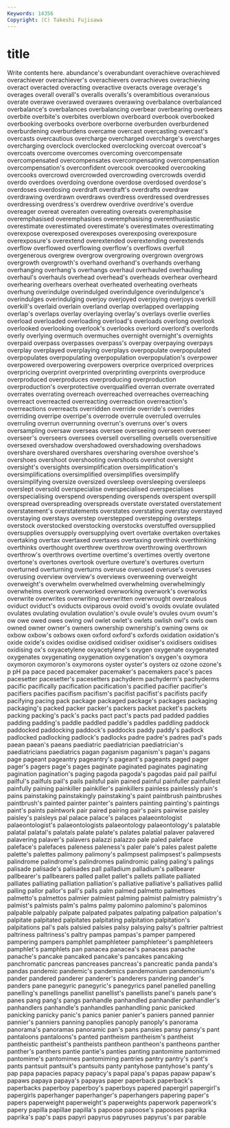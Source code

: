 ```yaml
---
Keywords: 14356 
Copyright: (C) Takeshi Fujisawa
---
```


# title

Write contents here.
abundance's overabundant overachieve
overachieved overachiever overachiever's overachievers overachieves overachieving overact overacted overacting overactive
overacts overage overage's overages overall overall's overalls overalls's overambitious overanxious
overate overawe overawed overawes overawing overbalance overbalanced overbalance's overbalances overbalancing
overbear overbearing overbears overbite overbite's overbites overblown overboard overbook overbooked
overbooking overbooks overbore overborne overburden overburdened overburdening overburdens overcame overcast
overcasting overcast's overcasts overcautious overcharge overcharged overcharge's overcharges overcharging overclock
overclocked overclocking overcoat overcoat's overcoats overcome overcomes overcoming overcompensate overcompensated
overcompensates overcompensating overcompensation overcompensation's overconfident overcook overcooked overcooking overcooks overcrowd
overcrowded overcrowding overcrowds overdid overdo overdoes overdoing overdone overdose overdosed
overdose's overdoses overdosing overdraft overdraft's overdrafts overdraw overdrawing overdrawn overdraws
overdress overdressed overdresses overdressing overdress's overdrew overdrive overdrive's overdue overeager
overeat overeaten overeating overeats overemphasise overemphasised overemphasises overemphasising overenthusiastic overestimate
overestimated overestimate's overestimates overestimating overexpose overexposed overexposes overexposing overexposure overexposure's
overextend overextended overextending overextends overflow overflowed overflowing overflow's overflows overfull
overgenerous overgrew overgrow overgrowing overgrown overgrows overgrowth overgrowth's overhand overhand's
overhands overhang overhanging overhang's overhangs overhaul overhauled overhauling overhaul's overhauls
overhead overhead's overheads overhear overheard overhearing overhears overheat overheated overheating
overheats overhung overindulge overindulged overindulgence overindulgence's overindulges overindulging overjoy overjoyed
overjoying overjoys overkill overkill's overlaid overlain overland overlap overlapped overlapping
overlap's overlaps overlay overlaying overlay's overlays overlie overlies overload overloaded
overloading overload's overloads overlong overlook overlooked overlooking overlook's overlooks overlord
overlord's overlords overly overlying overmuch overmuches overnight overnight's overnights overpaid
overpass overpasses overpass's overpay overpaying overpays overplay overplayed overplaying overplays
overpopulate overpopulated overpopulates overpopulating overpopulation overpopulation's overpower overpowered overpowering overpowers
overprice overpriced overprices overpricing overprint overprinted overprinting overprints overproduce overproduced
overproduces overproducing overproduction overproduction's overprotective overqualified overran overrate overrated overrates
overrating overreach overreached overreaches overreaching overreact overreacted overreacting overreaction overreaction's
overreactions overreacts overridden override override's overrides overriding overripe overripe's overrode
overrule overruled overrules overruling overrun overrunning overrun's overruns over's overs
oversampling oversaw overseas oversee overseeing overseen overseer overseer's overseers oversees
oversell overselling oversells oversensitive oversexed overshadow overshadowed overshadowing overshadows overshare
overshared overshares oversharing overshoe overshoe's overshoes overshoot overshooting overshoots overshot
oversight oversight's oversights oversimplification oversimplification's oversimplifications oversimplified oversimplifies oversimplify oversimplifying
oversize oversized oversleep oversleeping oversleeps overslept oversold overspecialise overspecialised overspecialises
overspecialising overspend overspending overspends overspent overspill overspread overspreading overspreads overstate
overstated overstatement overstatement's overstatements overstates overstating overstay overstayed overstaying overstays
overstep overstepped overstepping oversteps overstock overstocked overstocking overstocks overstuffed oversupplied
oversupplies oversupply oversupplying overt overtake overtaken overtakes overtaking overtax overtaxed
overtaxes overtaxing overthink overthinking overthinks overthought overthrew overthrow overthrowing overthrown
overthrow's overthrows overtime overtime's overtimes overtly overtone overtone's overtones overtook
overture overture's overtures overturn overturned overturning overturns overuse overused overuse's
overuses overusing overview overview's overviews overweening overweight overweight's overwhelm overwhelmed
overwhelming overwhelmingly overwhelms overwork overworked overworking overwork's overworks overwrite overwrites
overwriting overwritten overwrought overzealous oviduct oviduct's oviducts oviparous ovoid ovoid's
ovoids ovulate ovulated ovulates ovulating ovulation ovulation's ovule ovule's ovules
ovum ovum's ow owe owed owes owing owl owlet owlet's
owlets owlish owl's owls own owned owner owner's owners ownership
ownership's owning owns ox oxbow oxbow's oxbows oxen oxford oxford's
oxfords oxidation oxidation's oxide oxide's oxides oxidise oxidised oxidiser oxidiser's
oxidisers oxidises oxidising ox's oxyacetylene oxyacetylene's oxygen oxygenate oxygenated oxygenates
oxygenating oxygenation oxygenation's oxygen's oxymora oxymoron oxymoron's oxymorons oyster oyster's
oysters oz ozone ozone's p pH pa pace paced pacemaker
pacemaker's pacemakers pace's paces pacesetter pacesetter's pacesetters pachyderm pachyderm's pachyderms
pacific pacifically pacification pacification's pacified pacifier pacifier's pacifiers pacifies pacifism
pacifism's pacifist pacifist's pacifists pacify pacifying pacing pack package packaged
package's packages packaging packaging's packed packer packer's packers packet packet's
packets packing packing's pack's packs pact pact's pacts pad padded
paddies padding padding's paddle paddled paddle's paddles paddling paddock paddocked
paddocking paddock's paddocks paddy paddy's padlock padlocked padlocking padlock's padlocks
padre padre's padres pad's pads paean paean's paeans paediatric paediatrician
paediatrician's paediatricians paediatrics pagan paganism paganism's pagan's pagans page pageant
pageantry pageantry's pageant's pageants paged pager pager's pagers page's pages
paginate paginated paginates paginating pagination pagination's paging pagoda pagoda's pagodas
paid pail pailful pailful's pailfuls pail's pails pailsful pain pained
painful painfuller painfullest painfully paining painkiller painkiller's painkillers painless painlessly
pain's pains painstaking painstakingly painstaking's paint paintbrush paintbrushes paintbrush's painted
painter painter's painters painting painting's paintings paint's paints paintwork pair
paired pairing pair's pairs pairwise paisley paisley's paisleys pal palace
palace's palaces palaeontologist palaeontologist's palaeontologists palaeontology palaeontology's palatable palatal palatal's
palatals palate palate's palates palatial palaver palavered palavering palaver's palavers
palazzi palazzo pale paled paleface paleface's palefaces paleness paleness's paler
pale's pales palest palette palette's palettes palimony palimony's palimpsest palimpsest's
palimpsests palindrome palindrome's palindromes palindromic paling paling's palings palisade palisade's
palisades pall palladium palladium's pallbearer pallbearer's pallbearers palled pallet pallet's
pallets palliate palliated palliates palliating palliation palliation's palliative palliative's palliatives
pallid palling pallor pallor's pall's palls palm palmed palmetto palmettoes
palmetto's palmettos palmier palmiest palming palmist palmistry palmistry's palmist's palmists
palm's palms palmy palomino palomino's palominos palpable palpably palpate palpated
palpates palpating palpation palpation's palpitate palpitated palpitates palpitating palpitation palpitation's
palpitations pal's pals palsied palsies palsy palsying palsy's paltrier paltriest
paltriness paltriness's paltry pampas pampas's pamper pampered pampering pampers pamphlet
pamphleteer pamphleteer's pamphleteers pamphlet's pamphlets pan panacea panacea's panaceas panache
panache's pancake pancaked pancake's pancakes pancaking panchromatic pancreas pancreases pancreas's
pancreatic panda panda's pandas pandemic pandemic's pandemics pandemonium pandemonium's pander
pandered panderer panderer's panderers pandering pander's panders pane panegyric panegyric's
panegyrics panel panelled panelling panelling's panellings panellist panellist's panellists panel's
panels pane's panes pang pang's pangs panhandle panhandled panhandler panhandler's
panhandlers panhandle's panhandles panhandling panic panicked panicking panicky panic's panics
panier panier's paniers panned pannier pannier's panniers panning panoplies panoply
panoply's panorama panorama's panoramas panoramic pan's pans pansies pansy pansy's
pant pantaloons pantaloons's panted pantheism pantheism's pantheist pantheistic pantheist's pantheists
pantheon pantheon's pantheons panther panther's panthers pantie pantie's panties panting
pantomime pantomimed pantomime's pantomimes pantomiming pantries pantry pantry's pant's pants
pantsuit pantsuit's pantsuits panty pantyhose pantyhose's panty's pap papa papacies
papacy papacy's papal papa's papas papaw papaw's papaws papaya papaya's
papayas paper paperback paperback's paperbacks paperboy paperboy's paperboys papered papergirl
papergirl's papergirls paperhanger paperhanger's paperhangers papering paper's papers paperweight paperweight's
paperweights paperwork paperwork's papery papilla papillae papilla's papoose papoose's papooses
paprika paprika's pap's paps papyri papyrus papyruses papyrus's par parable
